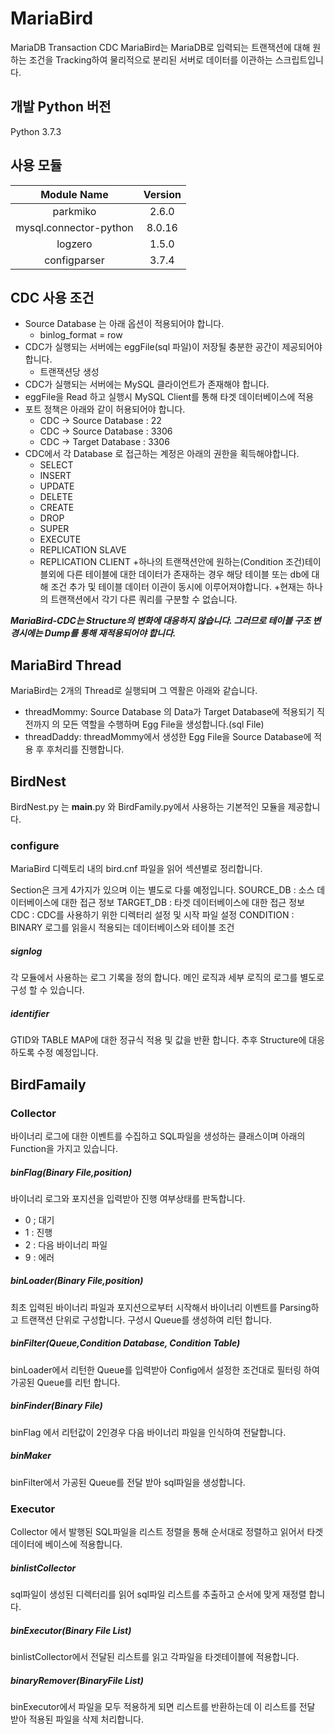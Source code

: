 # MariaBird
MariaDB Transaction CDC
MariaBird는  MariaDB로 입력되는 트랜잭션에 대해 원하는 조건을 Tracking하여 물리적으로 분리된 서버로 데이터를 이관하는 스크립트입니다.

## 개발 Python 버전
Python 3.7.3

##  사용 모듈
|Module Name|Version|
|:---------:|:-----:|
|parkmiko|2.6.0|
|mysql.connector-python|8.0.16|
|logzero|1.5.0|
|configparser|3.7.4|

## CDC 사용 조건
+ Source Database 는 아래 옵션이 적용되어야 합니다.
  + binlog_format = row
+ CDC가 실행되는 서버에는 eggFile(sql 파일)이 저장될 충분한 공간이 제공되어야 합니다.
  + 트랜잭션당 생성
+ CDC가 실행되는 서버에는 MySQL 클라이언트가 존재해야 합니다.
+ eggFile을 Read 하고 실행시 MySQL Client를 통해 타겟 데이터베이스에 적용
+ 포트 정책은 아래와 같이 허용되어야 합니다.
  + CDC → Source Database : 22
  + CDC → Source Database : 3306
  + CDC → Target Database : 3306
+ CDC에서 각 Database 로 접근하는 계정은 아래의 권한을 획득해야합니다.
  + SELECT
  + INSERT
  + UPDATE
  + DELETE
  + CREATE
  + DROP
  + SUPER
  + EXECUTE
  + REPLICATION SLAVE
  + REPLICATION CLIENT
+하나의 트랜잭션안에 원하는(Condition 조건)테이블외에 다른 테이블에 대한 데이터가 존재하는 경우 해당 테이블 또는 db에 대해 조건 추가 및 테이블 데이터 이관이 동시에 이루어져야합니다.
+현재는 하나의 트랜잭션에서 각기 다른 쿼리를 구분할 수 없습니다.

***MariaBird-CDC는 Structure의 변화에 대응하지 않습니다.  그러므로 테이블 구조 변경시에는 Dump를 통해 재적용되어야 합니다.***

## MariaBird Thread
MariaBird는 2개의 Thread로 실행되며 그 역활은 아래와 같습니다.
+ threadMommy: Source Database 의 Data가 Target Database에 적용되기 직전까지 의 모든 역할을 수행하며 Egg File을 생성합니다.(sql File)
+ threadDaddy: threadMommy에서 생성한 Egg File을 Source Database에 적용 후 후처리를 진행합니다.

## BirdNest
BirdNest.py 는 __main__.py 와 BirdFamily.py에서 사용하는 기본적인 모듈을 제공합니다.

### configure
MariaBird 디렉토리 내의 bird.cnf 파일을 읽어 섹션별로 정리합니다.

Section은 크게 4가지가 있으며 이는 별도로 다룰 예정입니다.
SOURCE_DB : 소스 데이터베이스에 대한 접근 정보
TARGET_DB : 타겟 데이터베이스에 대한 접근 정보
CDC : CDC를 사용하기 위한 디렉터리 설정 및 시작 파일 설정
CONDITION : BINARY 로그를 읽을시 적용되는 데이터베이스와 테이블 조건

  ##### signlog
  각 모듈에서 사용하는 로그 기록을 정의 합니다.
  메인 로직과 세부 로직의 로그를 별도로 구성 할 수 있습니다.

  ##### identifier
  GTID와 TABLE MAP에 대한 정규식 적용 및 값을 반환 합니다.
  추후 Structure에 대응하도록 수정 예정입니다.

## BirdFamaily
### Collector
바이너리 로그에 대한 이벤트를 수집하고 SQL파일을 생성하는 클래스이며 아래의 Function을 가지고 있습니다.
  ##### binFlag(Binary File,position)
  바이너리 로그와 포지션을 입력받아 진행 여부상태를 판독합니다.
  + 0 ; 대기
  + 1 : 진행
  + 2 : 다음 바이너리 파일
  + 9 : 에러
  ##### binLoader(Binary File,position)
  최초 입력된 바이너리 파일과 포지션으로부터 시작해서 바이너리 이벤트를 Parsing하고 트랜잭션 단위로 구성합니다.
  구성시 Queue를 생성하여 리턴 합니다.

  ##### binFilter(Queue,Condition Database, Condition Table)
  binLoader에서 리턴한 Queue를 입력받아 Config에서 설정한 조건대로 필터링 하여 가공된 Queue를 리턴 합니다.

  ##### binFinder(Binary File)
  binFlag 에서 리턴값이 2인경우 다음 바이너리 파일을 인식하여 전달합니다.

  ##### binMaker
  binFilter에서 가공된 Queue를 전달 받아 sql파일을 생성합니다.

### Executor
Collector 에서 발행된 SQL파일을 리스트 정렬을 통해 순서대로 정렬하고 읽어서 타겟 데이터에 베이스에 적용합니다.
  ##### binlistCollector
  sql파일이 생성된 디렉터리를 읽어 sql파일 리스트를 추출하고 순서에 맞게 재정렬 합니다.

  ##### binExecutor(Binary File List)
  binlistCollector에서 전달된 리스트를 읽고 각파일을 타겟테이블에 적용합니다.

  ##### binaryRemover(BinaryFile List)
  binExecutor에서 파일을 모두 적용하게 되면 리스트를 반환하는데 이 리스트를 전달 받아 적용된 파일을 삭제 처리합니다.
